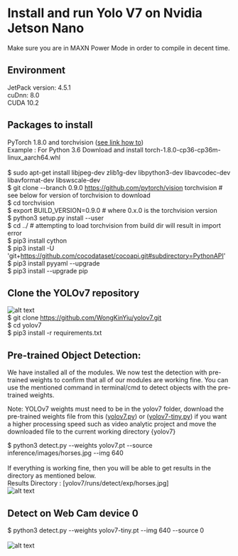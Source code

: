 # Install and run Yolo V7 on Nvidia Jetson Nano
Make sure you are in MAXN Power Mode in order to compile in decent time.<br/>

## Environment <br/>

JetPack version: 4.5.1 <br/>
cuDnn: 8.0 <br/>
CUDA 10.2 <br/>
## Packages to install <br/>

PyTorch 1.8.0 and torchvision ([see link how to](https://forums.developer.nvidia.com/t/pytorch-for-jetson-version-1-11-now-available/72048)) <br/>
Example : For Python 3.6 Download and install torch-1.8.0-cp36-cp36m-linux_aarch64.whl <br/> <br/>
$ sudo apt-get install libjpeg-dev zlib1g-dev libpython3-dev libavcodec-dev libavformat-dev libswscale-dev <br/> 
$ git clone --branch 0.9.0 https://github.com/pytorch/vision torchvision   # see below for version of torchvision to download <br/> 
$ cd torchvision <br/> 
$ export BUILD_VERSION=0.9.0  # where 0.x.0 is the torchvision version  <br/> 
$ python3 setup.py install --user <br/> 
$ cd ../  # attempting to load torchvision from build dir will result in import error <br/> 
$ pip3 install cython  <br/>
$ pip3 install -U 'git+https://github.com/cocodataset/cocoapi.git#subdirectory=PythonAPI' <br/>
$ pip3 install pyyaml --upgrade <br/>
$ pip3 install --upgrade pip <br/>

## Clone the YOLOv7 repository<br/>
![alt text](https://github.com/WongKinYiu/yolov7/raw/main/figure/performance.png)<br/>
$ git clone https://github.com/WongKinYiu/yolov7.git <br/>
$ cd yolov7 <br/>
$ pip3 install -r requirements.txt <br/>

## Pre-trained Object Detection:

We have installed all of the modules. We now test the detection with pre-trained weights to confirm that all of our modules are working fine. You can use the mentioned command in terminal/cmd to detect objects with the pre-trained weights. <br/>

Note: YOLOv7 weights must need to be in the yolov7 folder, download the pre-trained weights file from this ([yolov7.py](https://github.com/WongKinYiu/yolov7/releases/download/v0.1/yolov7.pt)) or ([yolov7-tiny.py](https://github.com/WongKinYiu/yolov7/releases/download/v0.1/yolov7-tiny.pt)) if you want a higher processing speed such as video analytic project and move the downloaded file to the current working directory {yolov7} <br/>

$ python3 detect.py --weights yolov7.pt --source inference/images/horses.jpg --img 640 <br/><br/>
If everything is working fine, then you will be able to get results in the directory as mentioned below.<br/>
Results Directory : [yolov7/runs/detect/exp/horses.jpg] <br/>
![alt text](https://github.com/theerawatramchuen/Install-Yolo-V7-on-Jetson-Nano/blob/main/horses.jpg)<br/>


## Detect on Web Cam device 0
$ python3 detect.py --weights yolov7-tiny.pt --img 640 --source 0 <br/><br/>
![alt text](https://github.com/theerawatramchuen/Install-Yolo-V7-on-Jetson-Nano/blob/main/webcam_dev_0.jpg)<br/>


